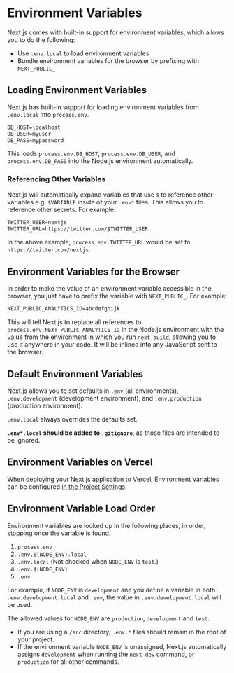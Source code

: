 # Environment Variables

Next.js comes with built-in support for environment variables, which allows you to do the following:

- Use `.env.local` to load environment variables
- Bundle environment variables for the browser by prefixing with `NEXT_PUBLIC_`


## Loading Environment Variables

Next.js has built-in support for loading environment variables from `.env.local` into `process.env`.

```txt filename=".env.local"
DB_HOST=localhost
DB_USER=myuser
DB_PASS=mypassword
```

This loads `process.env.DB_HOST`, `process.env.DB_USER`, and `process.env.DB_PASS` into the Node.js environment automatically.

### Referencing Other Variables

Next.js will automatically expand variables that use `$` to reference other variables e.g. `$VARIABLE` inside of your `.env*` files. This allows you to reference other secrets. For example:

```txt filename=".env"
TWITTER_USER=nextjs
TWITTER_URL=https://twitter.com/$TWITTER_USER
```

In the above example, `process.env.TWITTER_URL` would be set to `https://twitter.com/nextjs`.


## Environment Variables for the Browser

In order to make the value of an environment variable accessible in the browser, you just have to prefix the variable with `NEXT_PUBLIC_`. For example:

```txt filename="Terminal"
NEXT_PUBLIC_ANALYTICS_ID=abcdefghijk
```

This will tell Next.js to replace all references to `process.env.NEXT_PUBLIC_ANALYTICS_ID` in the Node.js environment with the value from the environment in which you run `next build`, allowing you to use it anywhere in your code. It will be inlined into any JavaScript sent to the browser.


## Default Environment Variables

Next.js allows you to set defaults in `.env` (all environments), `.env.development` (development environment), and `.env.production` (production environment).

`.env.local` always overrides the defaults set.

**`.env*.local` should be added to `.gitignore`**, as those files are intended to be ignored.


## Environment Variables on Vercel

When deploying your Next.js application to Vercel, Environment Variables can be configured [in the Project Settings](https://vercel.com/docs/concepts/projects/environment-variables?utm_source=next-site&utm_medium=docs&utm_campaign=next-website).


## Environment Variable Load Order

Environment variables are looked up in the following places, in order, stopping once the variable is found.

1. `process.env`
1. `.env.$(NODE_ENV).local`
1. `.env.local` (Not checked when `NODE_ENV` is `test`.)
1. `.env.$(NODE_ENV)`
1. `.env`

For example, if `NODE_ENV` is `development` and you define a variable in both `.env.development.local` and `.env`, the value in `.env.development.local` will be used.

The allowed values for `NODE_ENV` are `production`, `development` and `test`.

- If you are using a `/src` directory, `.env.*` files should remain in the root of your project.
- If the environment variable `NODE_ENV` is unassigned, Next.js automatically assigns `development` when running the `next dev` command, or `production` for all other commands.